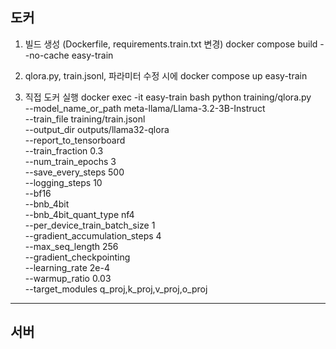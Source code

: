## 도커
1. 빌드 생성 (Dockerfile, requirements.train.txt 변경)
docker compose build --no-cache easy-train

2. qlora.py, train.jsonl, 파라미터 수정 시에
docker compose up easy-train

3. 직접 도커 실행
docker exec -it easy-train bash
python training/qlora.py \
  --model_name_or_path meta-llama/Llama-3.2-3B-Instruct \
  --train_file training/train.jsonl \
  --output_dir outputs/llama32-qlora \
  --report_to_tensorboard \
  --train_fraction 0.3 \
  --num_train_epochs 3 \
  --save_every_steps 500 \
  --logging_steps 10 \
  --bf16 \
  --bnb_4bit \
  --bnb_4bit_quant_type nf4 \
  --per_device_train_batch_size 1 \
  --gradient_accumulation_steps 4 \
  --max_seq_length 256 \
  --gradient_checkpointing \
  --learning_rate 2e-4 \
  --warmup_ratio 0.03 \
  --target_modules q_proj,k_proj,v_proj,o_proj

--------

## 서버

